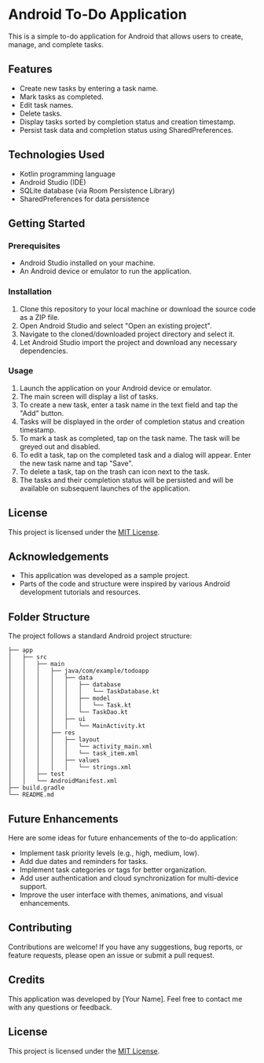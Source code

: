 # Android To-Do Application

This is a simple to-do application for Android that allows users to create, manage, and complete tasks.

## Features

- Create new tasks by entering a task name.
- Mark tasks as completed.
- Edit task names.
- Delete tasks.
- Display tasks sorted by completion status and creation timestamp.
- Persist task data and completion status using SharedPreferences.

## Technologies Used

- Kotlin programming language
- Android Studio (IDE)
- SQLite database (via Room Persistence Library)
- SharedPreferences for data persistence

## Getting Started

### Prerequisites

- Android Studio installed on your machine.
- An Android device or emulator to run the application.

### Installation

1. Clone this repository to your local machine or download the source code as a ZIP file.
2. Open Android Studio and select "Open an existing project".
3. Navigate to the cloned/downloaded project directory and select it.
4. Let Android Studio import the project and download any necessary dependencies.

### Usage

1. Launch the application on your Android device or emulator.
2. The main screen will display a list of tasks.
3. To create a new task, enter a task name in the text field and tap the "Add" button.
4. Tasks will be displayed in the order of completion status and creation timestamp.
5. To mark a task as completed, tap on the task name. The task will be greyed out and disabled.
6. To edit a task, tap on the completed task and a dialog will appear. Enter the new task name and tap "Save".
7. To delete a task, tap on the trash can icon next to the task.
8. The tasks and their completion status will be persisted and will be available on subsequent launches of the application.

## License

This project is licensed under the [MIT License](LICENSE).

## Acknowledgements

- This application was developed as a sample project.
- Parts of the code and structure were inspired by various Android development tutorials and resources.
## Folder Structure

The project follows a standard Android project structure:

```
├── app
│   ├── src
│   │   ├── main
│   │   │   ├── java/com/example/todoapp
│   │   │   │   ├── data
│   │   │   │   │   ├── database
│   │   │   │   │   │   └── TaskDatabase.kt
│   │   │   │   │   ├── model
│   │   │   │   │   │   └── Task.kt
│   │   │   │   │   └── TaskDao.kt
│   │   │   │   ├── ui
│   │   │   │   │   └── MainActivity.kt
│   │   │   ├── res
│   │   │   │   ├── layout
│   │   │   │   │   └── activity_main.xml
│   │   │   │   │   └── task_item.xml
│   │   │   │   ├── values
│   │   │   │   │   └── strings.xml
│   │   ├── test
│   │   └── AndroidManifest.xml
├── build.gradle
└── README.md
```

## Future Enhancements

Here are some ideas for future enhancements of the to-do application:

- Implement task priority levels (e.g., high, medium, low).
- Add due dates and reminders for tasks.
- Implement task categories or tags for better organization.
- Add user authentication and cloud synchronization for multi-device support.
- Improve the user interface with themes, animations, and visual enhancements.

## Contributing

Contributions are welcome! If you have any suggestions, bug reports, or feature requests, please open an issue or submit a pull request.

## Credits

This application was developed by [Your Name]. Feel free to contact me with any questions or feedback.

## License

This project is licensed under the [MIT License](LICENSE).
